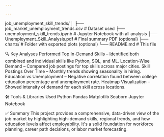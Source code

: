 ```yaml
---

---
```


job_unemployment_skill_trends/
│
├── job_market_unemployment_trends.csv     # Dataset used
├── unemployment_skill_trends.ipynb        # Jupyter Notebook with all analysis
├── Unemployment_Skill_Analysis.pdf        # Final summary PDF (optional)
├── charts/                                # Folder with exported plots (optional)
└── README.md                              # This file

🔍 Key Analyses Performed
Top In-Demand Skills – Identified both combined and individual skills like Python, SQL, and ML.
Location-Wise Demand – Compared job postings for top skills across major cities.
Skill Postings Over Time – Monthly trends showing seasonality in hiring.
Education vs Unemployment – Negative correlation found between college education percentage and unemployment rate.
Heatmap Visualization – Showed intensity of demand for each skill across locations.

🛠️ Tools & Libraries Used
Python
Pandas
Matplotlib
Seaborn
Jupyter Notebook

✅ Summary
This project provides a comprehensive, data-driven view of the job market by highlighting high-demand skills, regional trends, and how education levels affect employability. It's a solid foundation for workforce planning, career path decisions, or labor market forecasting.
